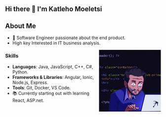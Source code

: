 ## Hi there 👋 I'm Katleho Moeletsi



## About Me
- 🌟 Software Engineer passionate about the end product.
- High key Interested in IT business analysis.
<img align="right" alt="Coding" width="200" src="https://github.com/KatlehoMoeletsi/KatlehoMoeletsi/raw/main/200w.gif">



### Skills

- **Languages**: Java, JavaScript, C++, C#, Python.
- **Frameworks & Libraries**: Angular, Ionic, Node.js, Express.
- **Tools**: Git, Docker, VS Code.
 - 📚 Currently starting out with learning React, ASP.net.

